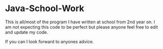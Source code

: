 # Java-School-Work
This is all/most of the program I have written at school from 2nd year on. I am 
not expecting this code to be perfect but please anyone feel free to edit and 
update my code.

If you can I look forward to anyones advice.
